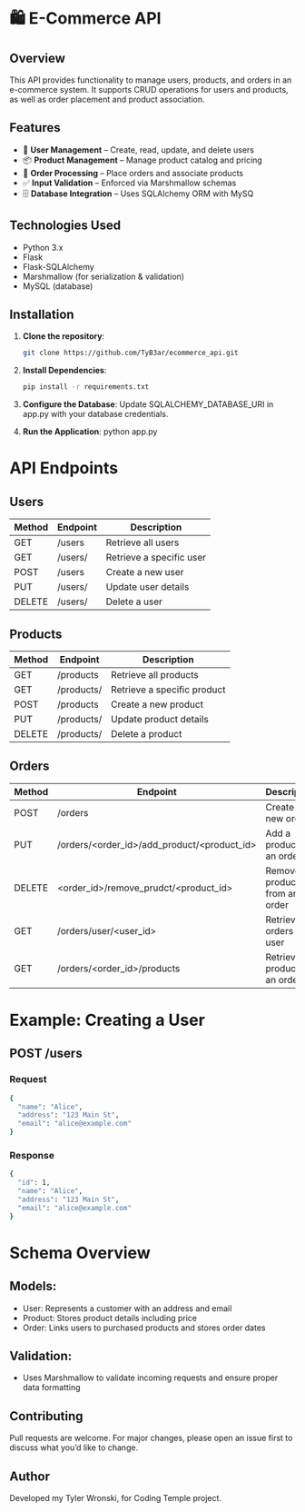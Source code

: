 # 🛍️ E-Commerce API

## Overview
This API provides functionality to manage users, products, and orders in an e-commerce system. It supports CRUD operations for users and products, as well as order placement and product association.

## Features
- 🔐 **User Management** – Create, read, update, and delete users
- 📦 **Product Management** – Manage product catalog and pricing
- 🛒 **Order Processing** – Place orders and associate products
- ✅ **Input Validation** – Enforced via Marshmallow schemas
- 🗄️ **Database Integration** – Uses SQLAlchemy ORM with MySQ


## Technologies Used
- Python 3.x
- Flask
- Flask-SQLAlchemy
- Marshmallow (for serialization & validation)
- MySQL (database)

## Installation
1. **Clone the repository**:
   ```bash
   git clone https://github.com/TyB3ar/ecommerce_api.git

2. **Install Dependencies**:
    ```bash
    pip install -r requirements.txt

3. **Configure the Database**:
    Update SQLALCHEMY_DATABASE_URI in app.py with your database credentials.

4. **Run the Application**:
    python app.py


# API Endpoints

## Users
| Method | Endpoint | Description |
| ------ | -------- | ----------- |
| GET | /users | Retrieve all users | 
| GET | /users/<id> | Retrieve a specific user | 
| POST | /users | Create a new user | 
| PUT | /users/<id> | Update user details | 
| DELETE | /users/<id> | Delete a user | 

## Products
| Method | Endpoint | Description |
| ------ | -------- | ----------- |
| GET | /products | Retrieve all products | 
| GET | /products/<id> | Retrieve a specific product | 
| POST | /products | Create a new product | 
| PUT | /products/<id> | Update product details | 
| DELETE | /products/<id> | Delete a product | 

## Orders 
| Method | Endpoint | Description |
| ------ | -------- | ----------- |
| POST | /orders | Create a new order | 
| PUT | /orders/<order_id>/add_product/<product_id> | Add a product to an order | 
| DELETE | <order_id>/remove_prudct/<product_id> | Remove a product from an order | 
| GET | /orders/user/<user_id> | Retrieve all orders for a user | 
| GET | /orders/<order_id>/products | Retrieve all products in an order | 

# Example: Creating a User 
## POST /users 

### Request 
```bash
{
  "name": "Alice",
  "address": "123 Main St",
  "email": "alice@example.com"
}
```
### Response 
```bash
{
  "id": 1,
  "name": "Alice",
  "address": "123 Main St",
  "email": "alice@example.com"
}
```


# Schema Overview 

## Models: 
- User: Represents a customer with an address and email 
- Product: Stores product details including price 
- Order: Links users to purchased products and stores order dates 

## Validation: 
- Uses Marshmallow to validate incoming requests and ensure proper data formatting

## Contributing
Pull requests are welcome. For major changes, please open an issue first to discuss what you’d like to change.

## Author
Developed my Tyler Wronski, for Coding Temple project. 
